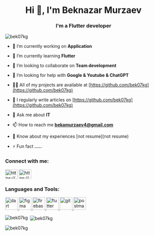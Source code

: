 <h1 align="center">Hi 👋, I'm Beknazar Murzaev</h1>
<h3 align="center">I'm a Flutter developer</h3>

<p align="left"> <img src="https://komarev.com/ghpvc/?username=bek07kg&label=Profile%20views&color=0e75b6&style=flat" alt="bek07kg" /> </p>

- 🔭 I’m currently working on **Application**

- 🌱 I’m currently learning **Flutter**

- 👯 I’m looking to collaborate on **Team development**

- 🤝 I’m looking for help with **Google & Youtube & ChatGPT**

- 👨‍💻 All of my projects are available at [https://github.com/bek07kg](https://github.com/bek07kg)

- 📝 I regularly write articles on [https://github.com/bek07kg](https://github.com/bek07kg)

- 💬 Ask me about **IT**

- 📫 How to reach me **bekamurzaev4@gmail.com**

- 📄 Know about my experiences [not resume](not resume)

- ⚡ Fun fact **.....**

<h3 align="left">Connect with me:</h3>
<p align="left">
<a href="https://fb.com/https://www.facebook.com/profile.php?id=100084360116636" target="blank"><img align="center" src="https://raw.githubusercontent.com/rahuldkjain/github-profile-readme-generator/master/src/images/icons/Social/facebook.svg" alt="https://www.facebook.com/profile.php?id=100084360116636" height="30" width="40" /></a>
<a href="https://instagram.com/https://www.instagram.com/__murzaev.7__/" target="blank"><img align="center" src="https://raw.githubusercontent.com/rahuldkjain/github-profile-readme-generator/master/src/images/icons/Social/instagram.svg" alt="https://www.instagram.com/__murzaev.7__/" height="30" width="40" /></a>
</p>

<h3 align="left">Languages and Tools:</h3>
<p align="left"> <a href="https://dart.dev" target="_blank" rel="noreferrer"> <img src="https://www.vectorlogo.zone/logos/dartlang/dartlang-icon.svg" alt="dart" width="40" height="40"/> </a> <a href="https://www.figma.com/" target="_blank" rel="noreferrer"> <img src="https://www.vectorlogo.zone/logos/figma/figma-icon.svg" alt="figma" width="40" height="40"/> </a> <a href="https://firebase.google.com/" target="_blank" rel="noreferrer"> <img src="https://www.vectorlogo.zone/logos/firebase/firebase-icon.svg" alt="firebase" width="40" height="40"/> </a> <a href="https://flutter.dev" target="_blank" rel="noreferrer"> <img src="https://www.vectorlogo.zone/logos/flutterio/flutterio-icon.svg" alt="flutter" width="40" height="40"/> </a> <a href="https://git-scm.com/" target="_blank" rel="noreferrer"> <img src="https://www.vectorlogo.zone/logos/git-scm/git-scm-icon.svg" alt="git" width="40" height="40"/> </a> <a href="https://postman.com" target="_blank" rel="noreferrer"> <img src="https://www.vectorlogo.zone/logos/getpostman/getpostman-icon.svg" alt="postman" width="40" height="40"/> </a> </p>

<p><img align="left" src="https://github-readme-stats.vercel.app/api/top-langs?username=bek07kg&show_icons=true&locale=en&layout=compact" alt="bek07kg" /></p>

<p>&nbsp;<img align="center" src="https://github-readme-stats.vercel.app/api?username=bek07kg&show_icons=true&locale=en" alt="bek07kg" /></p>

<p><img align="center" src="https://github-readme-streak-stats.herokuapp.com/?user=bek07kg&" alt="bek07kg" /></p>
